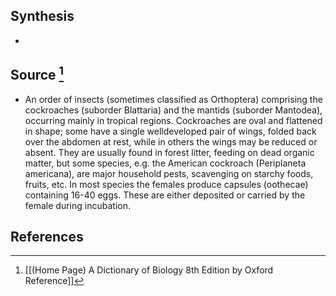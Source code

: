 ## Synthesis
- 
## Source [^1]
- An order of insects (sometimes classified as Orthoptera) comprising the cockroaches (suborder Blattaria) and the mantids (suborder Mantodea), occurring mainly in tropical regions. Cockroaches are oval and flattened in shape; some have a single welldeveloped pair of wings, folded back over the abdomen at rest, while in others the wings may be reduced or absent. They are usually found in forest litter, feeding on dead organic matter, but some species, e.g. the American cockroach (Periplaneta americana), are major household pests, scavenging on starchy foods, fruits, etc. In most species the females produce capsules (oothecae) containing 16-40 eggs. These are either deposited or carried by the female during incubation.
## References

[^1]: [[(Home Page) A Dictionary of Biology 8th Edition by Oxford Reference]]